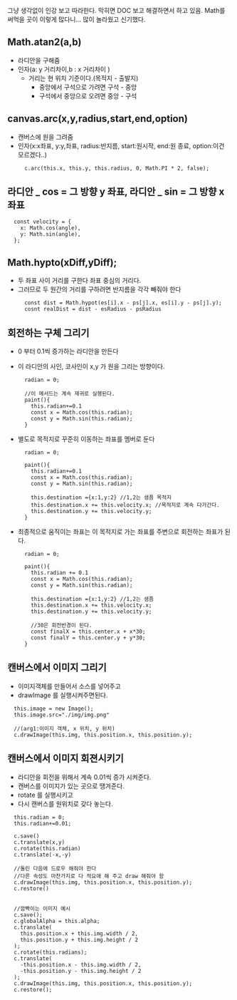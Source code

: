 그냥 생각없이 인강 보고 따라한다.
막히면 DOC 보고 해결하면서 하고 있음.
Math를 써먹을 곳이 이렇게 많다니... 많이 놀라웠고 신기했다.

## Math.atan2(a,b)

- 라디안을 구해줌
- 인자(a: y 거리차이,b : x 거리차이 )
  - 거리는 현 위치 기준이다.(목적지 - 출발지)
    - 중앙에서 구석으로 가려면 구석 - 중앙
    - 구석에서 중앙으로 오려면 중앙 - 구석

## canvas.arc(x,y,radius,start,end,option)

- 캔버스에 원을 그려줌
- 인자(x:x좌표, y:y,좌표, radius:반지름, start:원시작, end:원 종료, option:이건 모르겠다..)
  ```
    c.arc(this.x, this.y, this.radius, 0, Math.PI * 2, false);
  ```

## 라디안 _ cos = 그 방향 y 좌표, 라디안 _ sin = 그 방향 x 좌표

```
  const velocity = {
    x: Math.cos(angle),
    y: Math.sin(angle),
  };
```

## Math.hypto(xDiff,yDiff);

- 두 좌표 사이 거리를 구한다 좌표 중심의 거리다.
- 그러므로 두 원간의 거리를 구하려면 반지름을 각각 빼줘야 한다
  ```
    const dist = Math.hypot(es[i].x - ps[j].x, es[i].y - ps[j].y);
    cosnt realDist = dist - esRadius - psRadius
  ```

## 회전하는 구체 그리기

- 0 부터 0.1씩 증가하는 라디안을 만든다
- 이 라디안의 사인, 코사인이 x,y 가 원을 그리는 방향이다.

  ```
    radian = 0;

    //이 메서드는 계속 재귀로 실행된다.
    paint(){
      this.radian+=0.1
      const x = Math.cos(this.radian);
      const y = Math.sin(this.radian);
    }
  ```

- 별도로 목적지로 꾸준히 이동하는 좌표를 멤버로 둔다

  ```
    radian = 0;

    paint(){
      this.radian+=0.1
      const x = Math.cos(this.radian);
      const y = Math.sin(this.radian);

      this.destination ={x:1,y:2} //1,2는 샘픔 목적지
      this.destination.x += this.velocity.x; //목적지로 계속 다가간다.
      this.destination.y += this.velocity.y;
    }

  ```

- 최종적으로 움직이는 좌표는 이 목적지로 가는 좌표를 주변으로 회전하는 좌표가 된다.

  ```
    radian = 0;

    paint(){
      this.radian += 0.1
      const x = Math.cos(this.radian);
      const y = Math.sin(this.radian);

      this.destination ={x:1,y:2} //1,2는 샘픔
      this.destination.x += this.velocity.x;
      this.destination.y += this.velocity.y;

      //30은 회전반경이 된다.
      const finalX = this.center.x + x*30;
      const finalY = this.center.y + y*30;
    }
  ```

## 캔버스에서 이미지 그리기

- 이미지객체를 만들어서 소스를 넣어주고
- drawImage 를 실행시켜주면된다.

```
  this.image = new Image();
  this.image.src="./img/img.png"

  //(arg1:이미지 객체, x 위치, y 위치)
  c.drawImage(this.img, this.position.x, this.position.y);
```

## 캔버스에서 이미지 회젼시키기

- 라디안을 회전을 위해서 계속 0.01씩 증가 시켜준다.
- 캔버스를 이미지가 있는 곳으로 떙겨준다.
- rotate 를 실행시키고
- 다시 캔버스를 원위치로 갖다 놓는다.

```
  this.radian = 0;
  this.radian+=0.01;

  c.save()
  c.translate(x,y)
  c.rotate(this.radian)
  c.translate(-x,-y)

  //돌린 다음에 드로우 해줘야 한다
  //다른 속성도 마찬가지로 다 적요애 해 주고 draw 해줘야 함
  c.drawImage(this.img, this.position.x, this.position.y);
  c.restore()


  //깜빡이는 이미지 예시
  c.save();
  c.globalAlpha = this.alpha;
  c.translate(
    this.position.x + this.img.width / 2,
    this.position.y + this.img.height / 2
  );
  c.rotate(this.radians);
  c.translate(
    -this.position.x - this.img.width / 2,
    -this.position.y - this.img.height / 2
  );
  c.drawImage(this.img, this.position.x, this.position.y);
  c.restore();
```
